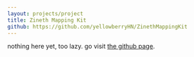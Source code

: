 ```yaml
---
layout: projects/project
title: Zineth Mapping Kit
github: https://github.com/yellowberryHN/ZinethMappingKit
---
```


nothing here yet, too lazy. go visit [the github page](https://github.com/yellowberryHN/ZinethMappingKit).